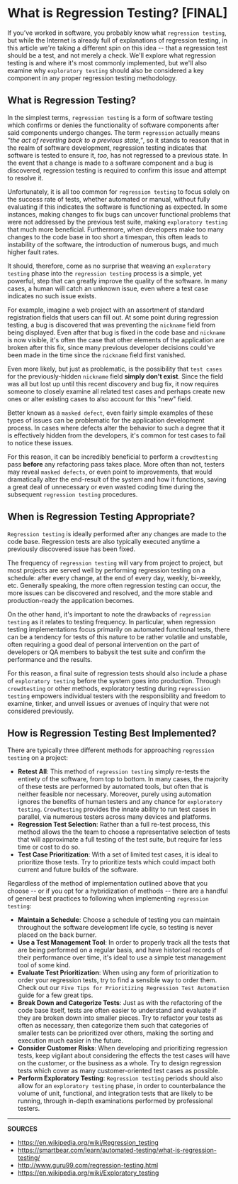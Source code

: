 # What is Regression Testing? [FINAL]

If you’ve worked in software, you probably know what `regression testing`, but  while the Internet is already full of explanations of regression testing, in this article we're taking a different spin on this idea -- that a regression test should be a test, and not merely a check.  We'll explore what regression testing is and where it's most commonly implemented, but we'll also examine why `exploratory testing` should also be considered a key component in any proper regression testing methodology.

## What is Regression Testing?

In the simplest terms, `regression testing` is a form of software testing which confirms or denies the functionality of software components after said components undergo changes.  The term `regression` actually means _"the act of reverting back to a previous state,"_, so it stands to reason that in the realm of software development, regression testing indicates that software is tested to ensure it, _too,_ has not regressed to a previous state.  In the event that a change is made to a software component and a bug is discovered, regression testing is required to confirm this issue and attempt to resolve it.

Unfortunately, it is all too common for `regression testing` to focus solely on the success rate of tests, whether automated or manual, without fully evaluating if this indicates the software is functioning as expected.  In some instances, making changes to fix bugs can uncover functional problems that were not addressed by the previous test suite, making `exploratory testing` that much more beneficial.  Furthermore, when developers make too many changes to the code base in too short a timespan, this often leads to instability of the software, the introduction of numerous bugs, and much higher fault rates.

It should, therefore, come as no surprise that weaving an `exploratory testing` phase into the `regression testing` process is a simple, yet powerful, step that can greatly improve the quality of the software.  In many cases, a human will catch an unknown issue, even where a test case indicates no such issue exists.

For example, imagine a web project with an assortment of standard registration fields that users can fill out.  At some point during regression testing, a bug is discovered that was preventing the `nickname` field from being displayed.  Even after that bug is fixed in the code base and `nickname` is now visible, it's often the case that other elements of the application are broken after this fix, since many previous developer decisions could've been made in the time since the `nickname` field first vanished.

Even more likely, but just as problematic, is the possibility that `test cases` for the previously-hidden `nickname` field **simply don't exist**.  Since the field was all but lost up until this recent discovery and bug fix, it now requires someone to closely examine all related test cases and perhaps create new ones or alter existing cases to also account for this "new" field.

Better known as a `masked defect`, even fairly simple examples of these types of issues can be problematic for the application development process.  In cases where defects alter the behavior to such a degree that it is effectively hidden from the developers, it's common for test cases to fail to notice these issues.

For this reason, it can be incredibly beneficial to perform a `crowdtesting` pass **before** any refactoring pass takes place. More often than not, testers may reveal `masked defects`, or even point to improvements, that would dramatically alter the end-result of the system and how it functions, saving a great deal of unnecessary or even wasted coding time during the subsequent `regression testing` procedures.

## When is Regression Testing Appropriate?

`Regression testing` is ideally performed after any changes are made to the code base.  Regression tests are also typically executed anytime a previously discovered issue has been fixed.

The frequency of `regression testing` will vary from project to project, but most projects are served well by performing regression testing on a schedule: after every change, at the end of every day, weekly, bi-weekly, etc.  Generally speaking, the more often regression testing can occur, the more issues can be discovered and resolved, and the more stable and production-ready the application becomes.

On the other hand, it's important to note the drawbacks of `regression testing` as it relates to testing frequency.  In particular, when regression testing implementations focus primarily on automated functional tests, there can be a tendency for tests of this nature to be rather volatile and unstable, often requiring a good deal of personal intervention on the part of developers or QA members to babysit the test suite and confirm the performance and the results.

For this reason, a final suite of regression tests should also include a phase of `exploratory testing` before the system goes into production.  Through `crowdtesting` or other methods, exploratory testing during `regression testing` empowers individual testers with the responsibility and freedom to examine, tinker, and unveil issues or avenues of inquiry that were not considered previously.

## How is Regression Testing Best Implemented?

There are typically three different methods for approaching `regression testing` on a project:

- __Retest All__: This method of `regression testing` simply re-tests the entirety of the software, from top to bottom.  In many cases, the majority of these tests are performed by automated tools, but often that is neither feasible nor necessary.  Moreover, purely using automation ignores the benefits of human testers and any chance for `exploratory testing`.  `Crowdtesting` provides the innate ability to run test cases in parallel, via numerous testers across many devices and platforms.
- __Regression Test Selection__: Rather than a full re-test process, this method allows the the team to choose a representative selection of tests that will approximate a full testing of the test suite, but require far less time or cost to do so.
- __Test Case Prioritization__: With a set of limited test cases, it is ideal to prioritize those tests.  Try to prioritize tests which could impact both current and future builds of the software.

Regardless of the method of implementation outlined above that you choose -- or if you opt for a hybridization of methods -- there are a handful of general best practices to following when implementing `regression testing`:

- **Maintain a Schedule**: Choose a schedule of testing you can maintain throughout the software development life cycle, so testing is never placed on the back burner.
- **Use a Test Management Tool**: In order to properly track all the tests that are being performed on a regular basis, and have historical records of their performance over time, it's ideal to use a simple test management tool of some kind.
- **Evaluate Test Prioritization**: When using any form of prioritization to order your regression tests, try to find a sensible way to order them.  Check out our `Five Tips for Prioritizing Regression Test Automation` guide for a few great tips.
- **Break Down and Categorize Tests**: Just as with the refactoring of the code base itself, tests are often easier to understand and evaluate if they are broken down into smaller pieces.  Try to refactor your tests as often as necessary, then categorize them such that categories of smaller tests can be prioritized over others, making the sorting and execution much easier in the future.
- **Consider Customer Risks**: When developing and prioritizing regression tests, keep vigilant about considering the effects the test cases will have on the customer, or the business as a whole.  Try to design regression tests which cover as many customer-oriented test cases as possible.
- **Perform Exploratory Testing**: `Regression testing` periods should also allow for an `exploratory testing` phase, in order to counterbalance the volume of unit, functional, and integration tests that are likely to be running, through in-depth examinations performed by professional testers.

---

**SOURCES**

- https://en.wikipedia.org/wiki/Regression_testing
- https://smartbear.com/learn/automated-testing/what-is-regression-testing/
- http://www.guru99.com/regression-testing.html
- https://en.wikipedia.org/wiki/Exploratory_testing